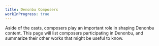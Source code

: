 ```yaml
---
title: Denonbu Composers
workInProgress: true
---
```

Aside of the casts, composers play an important role in shaping Denonbu content. This page will list composers participating in Denonbu, and summarize their other works that might be useful to know.
